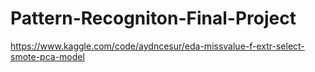 # Pattern-Recogniton-Final-Project

https://www.kaggle.com/code/aydncesur/eda-missvalue-f-extr-select-smote-pca-model
